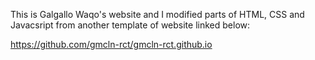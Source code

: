 This is Galgallo Waqo's website and I modified parts of HTML, CSS and Javacsript from another template of website linked below: 

https://github.com/gmcln-rct/gmcln-rct.github.io
